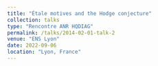 ```yaml
---
title: "Étale motives and the Hodge conjecture"
collection: talks
type: "Rencontre ANR HQDIAG"
permalink: /talks/2014-02-01-talk-2
venue: "ENS Lyon"
date: 2022-09-06
location: "Lyon, France"
---
```


